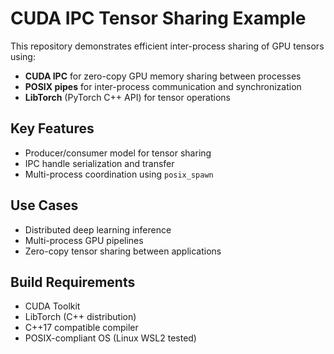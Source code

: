 # CUDA IPC Tensor Sharing Example

This repository demonstrates efficient inter-process sharing of GPU tensors using:
- **CUDA IPC** for zero-copy GPU memory sharing between processes
- **POSIX pipes** for inter-process communication and synchronization
- **LibTorch** (PyTorch C++ API) for tensor operations

## Key Features
- Producer/consumer model for tensor sharing
- IPC handle serialization and transfer
- Multi-process coordination using `posix_spawn`

## Use Cases
- Distributed deep learning inference
- Multi-process GPU pipelines
- Zero-copy tensor sharing between applications

## Build Requirements
- CUDA Toolkit
- LibTorch (C++ distribution)
- C++17 compatible compiler
- POSIX-compliant OS (Linux WSL2 tested)

